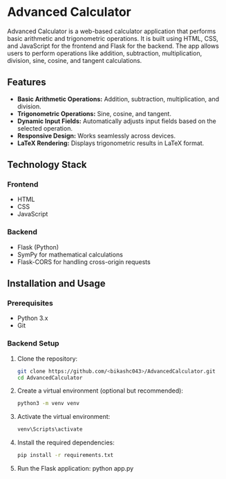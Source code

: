 # Advanced Calculator

Advanced Calculator is a web-based calculator application that performs basic arithmetic and trigonometric operations. It is built using HTML, CSS, and JavaScript for the frontend and Flask for the backend. The app allows users to perform operations like addition, subtraction, multiplication, division, sine, cosine, and tangent calculations.

## Features

- **Basic Arithmetic Operations:** Addition, subtraction, multiplication, and division.
- **Trigonometric Operations:** Sine, cosine, and tangent.
- **Dynamic Input Fields:** Automatically adjusts input fields based on the selected operation.
- **Responsive Design:** Works seamlessly across devices.
- **LaTeX Rendering:** Displays trigonometric results in LaTeX format.

## Technology Stack

### Frontend
- HTML
- CSS
- JavaScript

### Backend
- Flask (Python)
- SymPy for mathematical calculations
- Flask-CORS for handling cross-origin requests

## Installation and Usage

### Prerequisites
- Python 3.x
- Git

### Backend Setup
1. Clone the repository:
   ```bash
   git clone https://github.com/<bikashc043>/AdvancedCalculator.git
   cd AdvancedCalculator
2. Create a virtual environment (optional but recommended):
   ```bash
   python3 -m venv venv
3. Activate the virtual environment:
    ```bash
    venv\Scripts\activate
4. Install the required dependencies:
    ```bash
    pip install -r requirements.txt
5. Run the Flask application:
    python app.py
